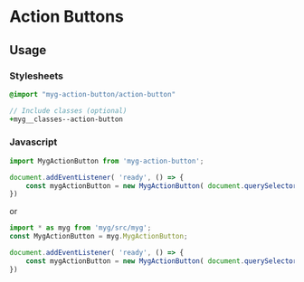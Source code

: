 # Action Buttons

## Usage

### Stylesheets

```sass
@import "myg-action-button/action-button"

// Include classes (optional)
+myg__classes--action-button
```

### Javascript

```js
import MygActionButton from 'myg-action-button';

document.addEventListener( 'ready', () => {
    const mygActionButton = new MygActionButton( document.querySelector('.myg-action-button'), {} );
})
```

or

```js
import * as myg from 'myg/src/myg';
const MygActionButton = myg.MygActionButton;

document.addEventListener( 'ready', () => {
    const mygActionButton = new MygActionButton( document.querySelector('.myg-action-button'), {} );
})
```
